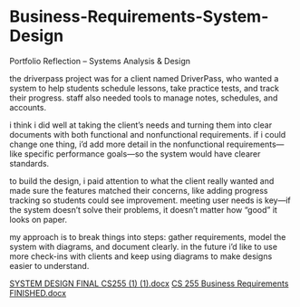 # Business-Requirements-System-Design

Portfolio Reflection – Systems Analysis & Design

the driverpass project was for a client named DriverPass, who wanted a system to help students schedule lessons, take practice tests, and track their progress. staff also needed tools to manage notes, schedules, and accounts.

i think i did well at taking the client’s needs and turning them into clear documents with both functional and nonfunctional requirements. if i could change one thing, i’d add more detail in the nonfunctional requirements—like specific performance goals—so the system would have clearer standards.

to build the design, i paid attention to what the client really wanted and made sure the features matched their concerns, like adding progress tracking so students could see improvement. meeting user needs is key—if the system doesn’t solve their problems, it doesn’t matter how “good” it looks on paper.

my approach is to break things into steps: gather requirements, model the system with diagrams, and document clearly. in the future i’d like to use more check-ins with clients and keep using diagrams to make designs easier to understand.


[SYSTEM DESIGN FINAL CS255 (1) (1).docx](https://github.com/user-attachments/files/21958551/SYSTEM.DESIGN.FINAL.CS255.1.1.docx)
[CS 255 Business Requirements FINISHED.docx](https://github.com/user-attachments/files/21958556/CS.255.Business.Requirements.FINISHED.docx)
